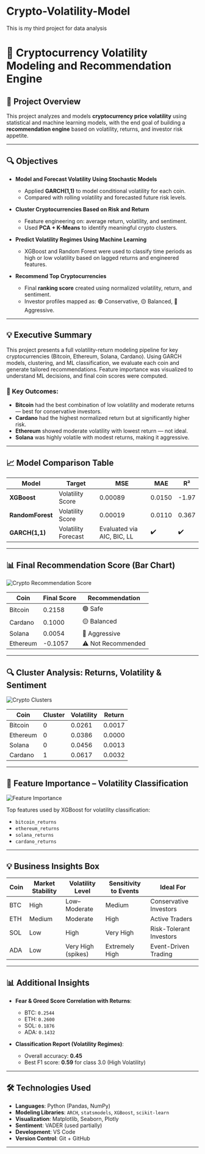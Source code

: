 # Crypto-Volatility-Model
This is my third project for data analysis 

# 🚀 Cryptocurrency Volatility Modeling and Recommendation Engine

## 📌 Project Overview
This project analyzes and models **cryptocurrency price volatility** using statistical and machine learning models, with the end goal of building a **recommendation engine** based on volatility, returns, and investor risk appetite.

---

## 🔍 Objectives

- **Model and Forecast Volatility Using Stochastic Models**
  - Applied **GARCH(1,1)** to model conditional volatility for each coin.
  - Compared with rolling volatility and forecasted future risk levels.

- **Cluster Cryptocurrencies Based on Risk and Return**
  - Feature engineering on: average return, volatility, and sentiment.
  - Used **PCA + K-Means** to identify meaningful crypto clusters.

- **Predict Volatility Regimes Using Machine Learning**
  - XGBoost and Random Forest were used to classify time periods as high or low volatility based on lagged returns and engineered features.

- **Recommend Top Cryptocurrencies**
  - Final **ranking score** created using normalized volatility, return, and sentiment.
  - Investor profiles mapped as: 🟢 Conservative, 🟡 Balanced, 🔴 Aggressive.

---

## 💡 Executive Summary

This project presents a full volatility-return modeling pipeline for key cryptocurrencies (Bitcoin, Ethereum, Solana, Cardano). Using GARCH models, clustering, and ML classification, we evaluate each coin and generate tailored recommendations. Feature importance was visualized to understand ML decisions, and final coin scores were computed.

### 📌 Key Outcomes:

- **Bitcoin** had the best combination of low volatility and moderate returns — best for conservative investors.
- **Cardano** had the highest normalized return but at significantly higher risk.
- **Ethereum** showed moderate volatility with lowest return — not ideal.
- **Solana** was highly volatile with modest returns, making it aggressive.

---

## 📈 Model Comparison Table

| Model           | Target                | MSE        | MAE        | R²     |
|----------------|-----------------------|------------|------------|--------|
| **XGBoost**     | Volatility Score      | 0.00089    | 0.0150     | -1.97  |
| **RandomForest**| Volatility Score      | 0.00019    | 0.0110     | 0.367  |
| **GARCH(1,1)**  | Volatility Forecast   | Evaluated via AIC, BIC, LL | ✔️ | ✔️ |

---

## 📊 Final Recommendation Score (Bar Chart)

![Crypto Recommendation Score](./results/c9b0b01d-62bf-4191-8852-3ab7f9acb21a.png)

| Coin     | Final Score | Recommendation       |
|----------|-------------|----------------------|
| Bitcoin  | 0.2158      | 🟢 Safe               |
| Cardano  | 0.1000      | 🟡 Balanced           |
| Solana   | 0.0054      | 🔴 Aggressive         |
| Ethereum | -0.1057     | ⚠️ Not Recommended    |

---

## 🔍 Cluster Analysis: Returns, Volatility & Sentiment

![Crypto Clusters](./results/770ad3af-3c0a-4a16-890f-49a01f50962f.png)

| Coin     | Cluster | Volatility | Return  |
|----------|---------|------------|---------|
| Bitcoin  | 0       | 0.0261     | 0.0017  |
| Ethereum | 0       | 0.0386     | 0.0000  |
| Solana   | 0       | 0.0456     | 0.0013  |
| Cardano  | 1       | 0.0617     | 0.0032  |

---

## 🧠 Feature Importance – Volatility Classification

![Feature Importance](./results/b3549c90-0305-46f5-81b1-0a88d373ad62.png)

Top features used by XGBoost for volatility classification:

- `bitcoin_returns`
- `ethereum_returns`
- `solana_returns`
- `cardano_returns`

---

## 💡 Business Insights Box

| Coin     | Market Stability | Volatility Level  | Sensitivity to Events | Ideal For                  |
|----------|------------------|-------------------|------------------------|----------------------------|
| BTC      | High             | Low–Moderate      | Medium                 | Conservative Investors     |
| ETH      | Medium           | Moderate          | High                   | Active Traders             |
| SOL      | Low              | High              | Very High              | Risk-Tolerant Investors    |
| ADA      | Low              | Very High (spikes)| Extremely High         | Event-Driven Trading       |

---

## 📊 Additional Insights

- **Fear & Greed Score Correlation with Returns**:
  - BTC: `0.2544`
  - ETH: `0.2600`
  - SOL: `0.1876`
  - ADA: `0.1432`

- **Classification Report (Volatility Regimes)**:
  - Overall accuracy: **0.45**
  - Best F1 score: **0.59** for class 3.0 (High Volatility)

---

## 🛠 Technologies Used

- **Languages**: Python (Pandas, NumPy)
- **Modeling Libraries**: `ARCH`, `statsmodels`, `XGBoost`, `scikit-learn`
- **Visualization**: Matplotlib, Seaborn, Plotly
- **Sentiment**: VADER (used partially)
- **Development**: VS Code
- **Version Control**: Git + GitHub

---



